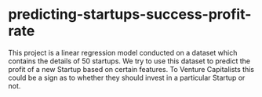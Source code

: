 # predicting-startups-success-profit-rate
This project is a linear regression model conducted on a dataset which contains the details of 50 startups. We try to use this dataset to predict the profit of a new Startup based on certain features. To Venture Capitalists this could be a sign as to whether they should invest in a particular Startup or not.
